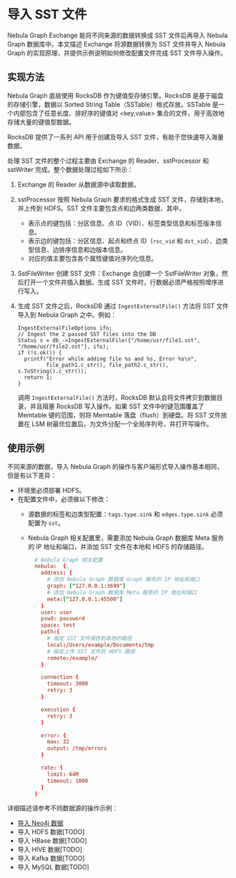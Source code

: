 # 导入 SST 文件

Nebula Graph Exchange 能将不同来源的数据转换成 SST 文件后再导入 Nebula Graph 数据库中。本文描述 Exchange 将源数据转换为 SST 文件并导入 Nebula Graph 的实现原理，并提供示例说明如何修改配置文件完成 SST 文件导入操作。

## 实现方法

Nebula Graph 底层使用 RocksDB 作为键值型存储引擎。RocksDB 是基于磁盘的存储引擎，数据以 Sorted String Table（SSTable）格式存放。SSTable 是一个内部包含了任意长度、排好序的键值对 &lt;key,value&gt; 集合的文件，用于高效地存储大量的键值型数据。

RocksDB 提供了一系列 API 用于创建及导入 SST 文件，有助于您快速导入海量数据。

处理 SST 文件的整个过程主要由 Exchange 的 Reader、sstProcessor 和 sstWriter 完成。整个数据处理过程如下所示：

1. Exchange 的 Reader 从数据源中读取数据。

2. sstProcessor 按照 Nebula Graph 要求的格式生成 SST 文件，存储到本地，并上传到 HDFS。SST 文件主要包含点和边两类数据，其中，

   - 表示点的键包括：分区信息、点 ID（VID）、标签类型信息和标签版本信息。
   - 表示边的键包括：分区信息、起点和终点 ID（`rsc_vid` 和 `dst_vid`）、边类型信息、边排序信息和边版本信息。
   - 对应的值主要包含各个属性键值对序列化信息。

3. SstFileWriter 创建 SST 文件：Exchange 会创建一个 SstFileWriter 对象，然后打开一个文件并插入数据。生成 SST 文件时，行数据必须严格按照增序进行写入。

4. 生成 SST 文件之后，RocksDB 通过 `IngestExternalFile()` 方法将 SST 文件导入到 Nebula Graph 之中。例如：

    ```
    IngestExternalFileOptions ifo;
    // Ingest the 2 passed SST files into the DB
    Status s = db_->IngestExternalFile({"/home/usr/file1.sst", "/home/usr/file2.sst"}, ifo);
    if (!s.ok()) {
      printf("Error while adding file %s and %s, Error %s\n",
             file_path1.c_str(), file_path2.c_str(), s.ToString().c_str());
      return 1;
    }
    ```

    调用 `IngestExternalFile()` 方法时，RocksDB 默认会将文件拷贝到数据目录，并且阻塞 RocksDB 写入操作。如果 SST 文件中的键范围覆盖了 Memtable 键的范围，则将 Memtable 落盘（flush）到硬盘。将 SST 文件放置在 LSM 树最优位置后，为文件分配一个全局序列号，并打开写操作。

## 使用示例

不同来源的数据，导入 Nebula Graph 的操作与客户端形式导入操作基本相同，但是有以下差异：

- 环境里必须部署 HDFS。
- 在配置文件中，必须做以下修改：
  - 源数据的标签和边类型配置：`tags.type.sink` 和 `edges.type.sink` 必须配置为 `sst`。
  - Nebula Graph 相关配置里，需要添加 Nebula Graph 数据库 Meta 服务的 IP 地址和端口，并添加 SST 文件在本地和 HDFS 的存储路径。
  
    ```conf
      # Nebula Graph 相关配置
      nebula:  {
        address: {
          # 添加 Nebula Graph 数据库 Graph 服务的 IP 地址和端口
          graph: ["127.0.0.1:3699"]
          # 添加 Nebula Graph 数据库 Meta 服务的 IP 地址和端口
          meta:["127.0.0.1:45500"]
        }
        user: user
        pswd: password
        space: test
        path:{
          # 指定 SST 文件保存到本地的路径
          local:/Users/example/Documents/tmp
          # 指定上传 SST 文件的 HDFS 路径
          remote:/example/
        }

        connection {
          timeout: 3000
          retry: 3
        }

        execution {
          retry: 3
        }

        error: {
          max: 32
          output: /tmp/errors
        }

        rate: {
          limit: 64M
          timeout: 1000
        }
      }
    ```

详细描述请参考不同数据源的操作示例：

- [导入 Neo4j 数据](ex-ug-import-from-neo4j.md)
- 导入 HDFS 数据[TODO]
- 导入 HBase 数据[TODO]
- 导入 HIVE 数据[TODO]
- 导入 Kafka 数据[TODO]
- 导入 MySQL 数据[TODO]
